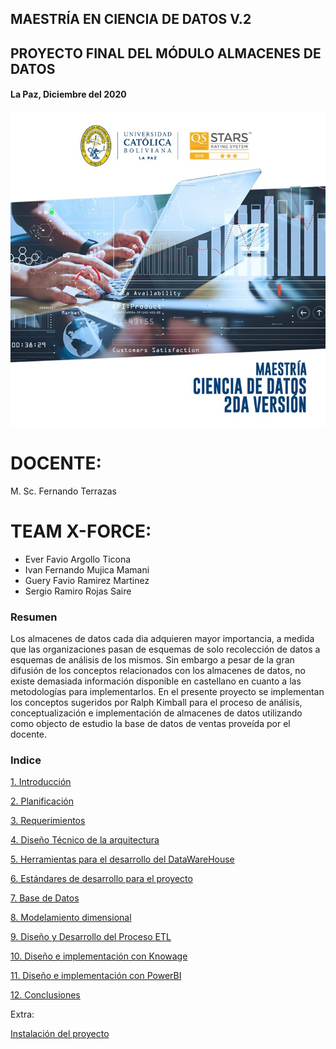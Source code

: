 ## MAESTRÍA EN CIENCIA DE DATOS V.2
## PROYECTO FINAL DEL MÓDULO ALMACENES DE DATOS
#### La Paz, Diciembre del 2020
![](img/img1.jpg)

# DOCENTE:
M. Sc. Fernando Terrazas
# TEAM X-FORCE:
  - Ever Favio Argollo Ticona
  - Ivan Fernando Mujica Mamani
  - Guery Favio Ramirez Martinez
  - Sergio Ramiro Rojas Saire

### Resumen
Los almacenes de datos cada dia adquieren mayor importancia, a medida que las organizaciones pasan de esquemas de solo recolección de datos a esquemas de análisis de los mismos. Sin embargo a pesar de la gran difusión de los conceptos relacionados con los almacenes de datos, no existe demasiada información disponible en castellano en cuanto a las metodologías para implementarlos. En el presente proyecto se implementan los conceptos sugeridos por Ralph Kimball para el proceso de análisis, conceptualización e implementación de almacenes de datos utilizando como objecto de estudio la base de datos de ventas proveída por el docente.

### Indice
[1. Introducción](./documentacion/0-introduccion.md)

[2. Planificación](./documentacion/1-planificacion.md)

[3. Requerimientos](./documentacion/3-requerimientos.md)

[4. Diseño Técnico de la arquitectura](./documentacion/4-disenioTecnicoDeLaArquitectura.md)

[5. Herramientas para el desarrollo del DataWareHouse](./documentacion/5-herramientasDesarrolloDataWarehouse.md)

[6. Estándares de desarrollo para el proyecto](./documentacion/6-estandaresDeDesarrolloParaElProyecto.md)

[7. Base de Datos](./documentacion/9-baseDeDatos.md)

[8. Modelamiento dimensional](./documentacion/7-modelamientoDimensional.md)

[9. Diseño y Desarrollo del Proceso ETL](./documentacion/10.disenioDesarrolloProcesoETL.md)

[10. Diseño e implementación con Knowage](./documentacion/11.ImplementacionKnowage.md)

[11. Diseño e implementación con PowerBI](./documentacion/12.disenioDesarrolloAppBI.md)

[12. Conclusiones](./documentacion/13.conclusiones.md)

Extra:

[Instalación del proyecto](./INSTALL.md)

